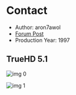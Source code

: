 # Contact

* Author: aron7awol
* [Forum Post](https://www.avsforum.com/threads/bass-eq-for-filtered-movies.2995212/post-58356654)
* Production Year: 1997

## TrueHD 5.1

![img 0](https://i.imgur.com/yTpnf1U.jpg)

![img 1](https://i.imgur.com/7WW5JeL.png)

